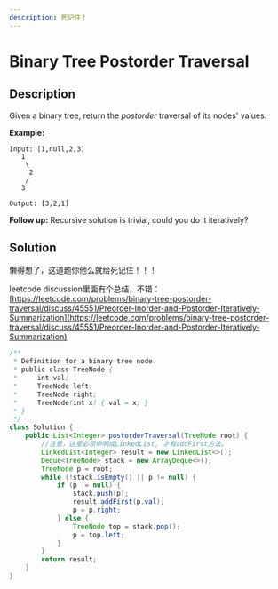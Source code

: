 ```yaml
---
description: 死记住！
---
```


# Binary Tree Postorder Traversal

## Description

Given a binary tree, return the _postorder_ traversal of its nodes' values.

**Example:**

```text
Input: [1,null,2,3]
   1
    \
     2
    /
   3

Output: [3,2,1]
```

**Follow up:** Recursive solution is trivial, could you do it iteratively?

## Solution

懒得想了，这道题你他么就给死记住！！！

leetcode discussion里面有个总结，不错：[https://leetcode.com/problems/binary-tree-postorder-traversal/discuss/45551/Preorder-Inorder-and-Postorder-Iteratively-Summarization](https://leetcode.com/problems/binary-tree-postorder-traversal/discuss/45551/Preorder-Inorder-and-Postorder-Iteratively-Summarization)

```java
/**
 * Definition for a binary tree node.
 * public class TreeNode {
 *     int val;
 *     TreeNode left;
 *     TreeNode right;
 *     TreeNode(int x) { val = x; }
 * }
 */
class Solution {
    public List<Integer> postorderTraversal(TreeNode root) {
        //注意，这里必须申明成LinkedList, 才有addFirst方法。
        LinkedList<Integer> result = new LinkedList<>();
        Deque<TreeNode> stack = new ArrayDeque<>();
        TreeNode p = root;
        while (!stack.isEmpty() || p != null) {
            if (p != null) {
                stack.push(p);
                result.addFirst(p.val);
                p = p.right;
            } else {
                TreeNode top = stack.pop();
                p = top.left;
            }
        }
        return result;
    }
}
```

